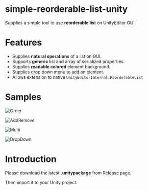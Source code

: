 # simple-reorderable-list-unity
Supplies a simple tool to use **reorderable list** on UnityEditor GUI.

# Features
- Supplies **natural operations** of a list on GUI.
- Supports **generic** list and array of serialized properties.
- Supplies **readable colored** element background.
- Supplies drop down menu to add an element.
- Allows extension to native `UnityEditorInternal.ReorderableList`

# Samples
![Order](https://github.com/mochi-neko/simple-reorderable-list-unity.wiki/master/Images/OrderElement.gif)

![AddRemove](https://github.com/mochi-neko/simple-reorderable-list-unity.wiki/master/Images/AddRemoveElement.gif)

![Multi](https://github.com/mochi-neko/simple-reorderable-list-unity.wiki/master/Images/MultiProperties.gif)

![DropDown](https://github.com/mochi-neko/simple-reorderable-list-unity.wiki/master/Images/DropDown.gif)

# Introduction
Please download the latest **.unitypackage** from Release page. 

Then import it to your Unity project.
